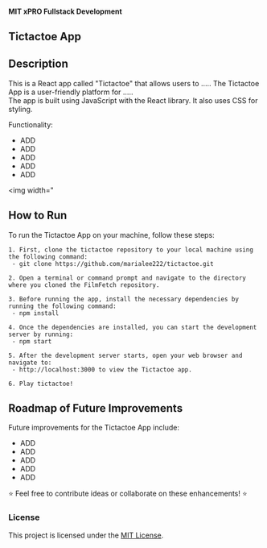 #### MIT xPRO Fullstack Development
## Tictactoe App

## Description 
This is a React app called "Tictactoe" that allows users to .....
The Tictactoe App is a user-friendly platform for .....  
The app is built using JavaScript with the React library. It also uses CSS for styling.  

Functionality:
 - ADD
 - ADD
 - ADD
 - ADD
 - ADD

<img width="


## How to Run
To run the Tictactoe App on your machine, follow these steps: 

	1. First, clone the tictactoe repository to your local machine using the following command:
	 - git clone https://github.com/marialee222/tictactoe.git

	2. Open a terminal or command prompt and navigate to the directory where you cloned the FilmFetch repository.
 
	3. Before running the app, install the necessary dependencies by running the following command:
	 - npm install 

	4. Once the dependencies are installed, you can start the development server by running:
	 - npm start

	5. After the development server starts, open your web browser and navigate to:
   	 - http://localhost:3000 to view the Tictactoe app.
 
	6. Play tictactoe!
	
## Roadmap of Future Improvements
Future improvements for the Tictactoe App include:
 - ADD
 - ADD
 - ADD
 - ADD
 - ADD
   
:star: Feel free to contribute ideas or collaborate on these enhancements! :star:

### License
This project is licensed under the [MIT License](https://opensource.org/licenses/MIT).
